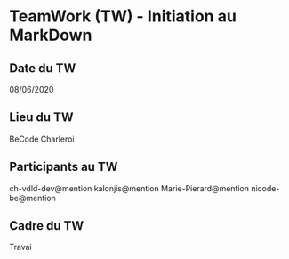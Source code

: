 # TeamWork (TW) - Initiation au **M**ark**D**own

## Date du TW
08/06/2020

## Lieu du TW
BeCode Charleroi 

## Participants au TW
ch-vdld-dev@mention
kalonjis@mention
Marie-Pierard@mention
nicode-be@mention

## Cadre du TW 
Travai
